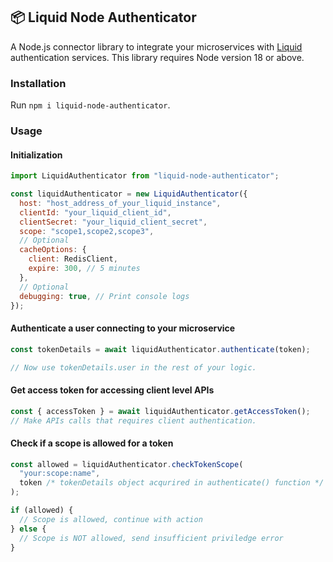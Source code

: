 ## 📦 Liquid Node Authenticator

A Node.js connector library to integrate your microservices with [Liquid](https://github.com/shrihari-prakash/liquid) authentication services. This library requires Node version 18 or above.

### Installation

Run `npm i liquid-node-authenticator`.

### Usage

#### Initialization

```js
import LiquidAuthenticator from "liquid-node-authenticator";

const liquidAuthenticator = new LiquidAuthenticator({
  host: "host_address_of_your_liquid_instance",
  clientId: "your_liquid_client_id",
  clientSecret: "your_liquid_client_secret",
  scope: "scope1,scope2,scope3",
  // Optional
  cacheOptions: {
    client: RedisClient,
    expire: 300, // 5 minutes
  },
  // Optional
  debugging: true, // Print console logs
});
```

#### Authenticate a user connecting to your microservice

```js
const tokenDetails = await liquidAuthenticator.authenticate(token);

// Now use tokenDetails.user in the rest of your logic.
```

#### Get access token for accessing client level APIs

```js
const { accessToken } = await liquidAuthenticator.getAccessToken();
// Make APIs calls that requires client authentication.
```

#### Check if a scope is allowed for a token

```js
const allowed = liquidAuthenticator.checkTokenScope(
  "your:scope:name",
  token /* tokenDetails object acqurired in authenticate() function */
);

if (allowed) {
  // Scope is allowed, continue with action
} else {
  // Scope is NOT allowed, send insufficient priviledge error
}
```
